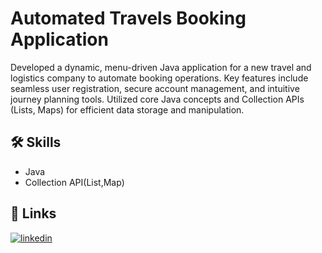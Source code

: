 # Automated Travels Booking Application
Developed a dynamic, menu-driven Java application for a new travel and logistics company to automate booking operations. Key features include seamless user registration, secure account management, and intuitive journey planning tools. Utilized core Java concepts and Collection APIs (Lists, Maps) for efficient data storage and manipulation.
## 🛠 Skills
- Java
- Collection API(List,Map)

## 🔗 Links
[![linkedin](https://img.shields.io/badge/linkedin-0A66C2?style=for-the-badge&logo=linkedin&logoColor=white)](https://www.linkedin.com/in/ajay-kumar-pasupuleti/)
